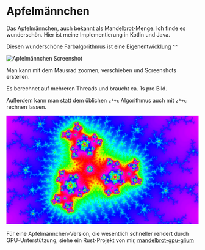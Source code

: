 # Apfelmännchen

Das Apfelmännchen, auch bekannt als Mandelbrot-Menge.
Ich finde es wunderschön. Hier ist meine Implementierung 
in Kotlin und Java.

Diesen wunderschöne Farbalgorithmus ist eine Eigenentwicklung ^^ 

![Apfelmännchen Screenshot](Screenshots/Apfelmännchen_In_der_Spitze_der_Spitze.png)

Man kann mit dem Mausrad zoomen, verschieben
und Screenshots erstellen.

Es berechnet auf mehreren Threads und braucht ca.
1s pro Bild.

Außerdem kann man statt dem üblichen `z²+c` Algorithmus
auch mit `z³+c` rechnen lassen.

![Birnenmännchen Spiralen](Screenshots/Spinner.png)

Für eine Apfelmännchen-Version, die wesentlich schneller rendert durch GPU-Unterstützung, 
siehe ein Rust-Projekt von mir, [mandelbrot-gpu-glium](https://github.com/Julian-Wollersberger/mandelbrot-gpu-glium)
